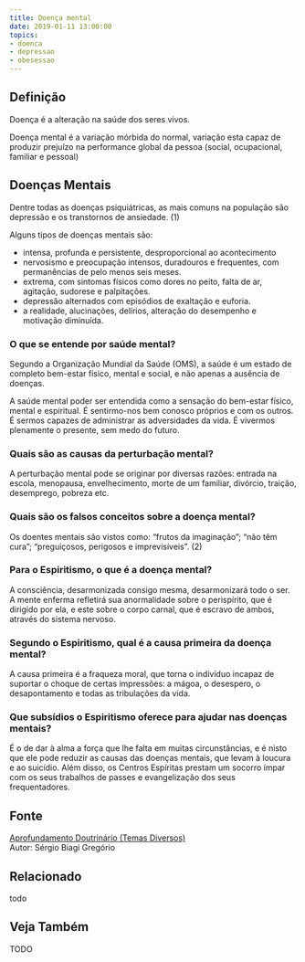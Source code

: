 ```yaml
---
title: Doença mental
date: 2019-01-11 13:00:00
topics: 
- doenca
- depressao
- obesessao
---
```


## Definição
Doença é a alteração na saúde dos seres vivos.

Doença mental é a variação mórbida do normal, variação esta capaz de
produzir prejuízo na performance global da pessoa (social, ocupacional,
familiar e pessoal)

## Doenças Mentais
Dentre todas as doenças psiquiátricas, as mais comuns na população são
depressão e os transtornos de ansiedade. (1)

Alguns tipos de doenças mentais são:
* intensa, profunda e persistente, desproporcional ao acontecimento
* nervosismo e preocupação intensos, duradouros e frequentes, com permanências de pelo menos seis meses.
* extrema, com sintomas físicos como dores no peito, falta de ar, agitação, sudorese e palpitações.
* depressão alternados com episódios de exaltação e euforia.
* a realidade, alucinações, delírios, alteração do desempenho e motivação diminuída.

### O que se entende por saúde mental?
Segundo a Organização Mundial da Saúde (OMS), a saúde é um estado de
completo bem-estar físico, mental e social, e não apenas a ausência de
doenças.

A saúde mental poder ser entendida como a sensação do bem-estar
físico, mental e espiritual. É sentirmo-nos bem conosco próprios e com
os outros. É sermos capazes de administrar as adversidades da vida. É
vivermos plenamente o presente, sem medo do futuro.

### Quais são as causas da perturbação mental?
A perturbação mental pode se originar por diversas razões: entrada na
escola, menopausa, envelhecimento, morte de um familiar, divórcio,
traição, desemprego, pobreza etc.

### Quais são os falsos conceitos sobre a doença mental?
Os doentes mentais são vistos como: “frutos da imaginação”; “não têm
cura”; “preguiçosos, perigosos e imprevisíveis”. (2)

### Para o Espiritismo, o que é a doença mental?
A consciência, desarmonizada consigo mesma, desarmonizará todo o ser. A
mente enferma refletirá sua anormalidade sobre o perispírito, que é
dirigido por ela, e este sobre o corpo carnal, que é escravo de ambos,
através do sistema nervoso.

### Segundo o Espiritismo, qual é a causa primeira da doença mental?
A causa primeira é a fraqueza moral, que torna o indivíduo incapaz de
suportar o choque de certas impressões: a mágoa, o desespero, o
desapontamento e todas as tribulações da vida.

### Que subsídios o Espiritismo oferece para ajudar nas doenças mentais?
É o de dar à alma a força que lhe falta em muitas circunstâncias, e é
nisto que ele pode reduzir as causas das doenças mentais, que levam à
loucura e ao suicídio. Além disso, os Centros Espíritas prestam um
socorro ímpar com os seus trabalhos de passes e evangelização dos seus
frequentadores.

## Fonte
[Aprofundamento Doutrinário (Temas Diversos)](https://sites.google.com/view/aprofundamentodoutrinario/doença-mental)  
Autor: Sérgio Biagi Gregório

## Relacionado
todo

## Veja Também
TODO


